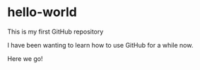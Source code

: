 # hello-world
This is my first GitHub repository

I have been wanting to learn how to use GitHub for a while now. 

Here we go!
